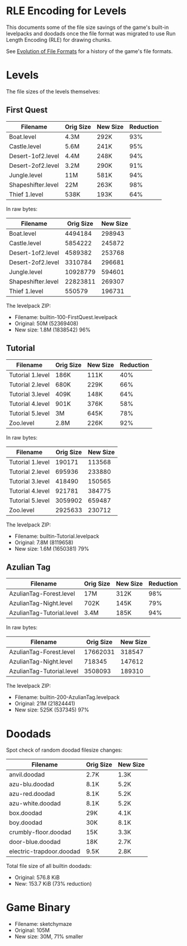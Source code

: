 # RLE Encoding for Levels

This documents some of the file size savings of the game's built-in levelpacks and doodads once the file format was migrated to use Run Length Encoding (RLE) for drawing chunks.

See [Evolution of File Formats](./Evolution%20of%20File%20Formats.md) for a history of the game's file formats.

# Levels

The file sizes of the levels themselves:

## First Quest

| Filename           | Orig Size | New Size | Reduction |
|--------------------|-----------|----------|-----------|
| Boat.level         | 4.3M      | 292K     | 93%       |
| Castle.level       | 5.6M      | 241K     | 95%       |
| Desert-1of2.level  | 4.4M      | 248K     | 94%       |
| Desert-2of2.level  | 3.2M      | 290K     | 91%       |
| Jungle.level       | 11M       | 581K     | 94%       |
| Shapeshifter.level | 22M       | 263K     | 98%       |
| Thief 1.level      | 538K      | 193K     | 64%       |

In raw bytes:

| Filename           | Orig Size | New Size |
|--------------------|-----------|----------|
| Boat.level         | 4494184   | 298943   |
| Castle.level       | 5854222   | 245872   |
| Desert-1of2.level  | 4589382   | 253768   |
| Desert-2of2.level  | 3310784   | 296681   |
| Jungle.level       | 10928779  | 594601   |
| Shapeshifter.level | 22823811  | 269307   |
| Thief 1.level      | 550579    | 196731   |

The levelpack ZIP:

* Filename: builtin-100-FirstQuest.levelpack
* Original: 50M (52369408)
* New size: 1.8M (1838542) 96%

## Tutorial

| Filename           | Orig Size | New Size | Reduction |
|--------------------|-----------|----------|-----------|
| Tutorial 1.level   | 186K      | 111K     | 40%       |
| Tutorial 2.level   | 680K      | 229K     | 66%       |
| Tutorial 3.level   | 409K      | 148K     | 64%       |
| Tutorial 4.level   | 901K      | 376K     | 58%       |
| Tutorial 5.level   | 3M        | 645K     | 78%       |
| Zoo.level          | 2.8M      | 226K     | 92%       |

In raw bytes:

| Filename           | Orig Size | New Size |
|--------------------|-----------|----------|
| Tutorial 1.level   | 190171    | 113568   |
| Tutorial 2.level   | 695936    | 233880   |
| Tutorial 3.level   | 418490    | 150565   |
| Tutorial 4.level   | 921781    | 384775   |
| Tutorial 5.level   | 3059902   | 659487   |
| Zoo.level          | 2925633   | 230712   |

The levelpack ZIP:

* Filename: builtin-Tutorial.levelpack
* Original: 7.8M (8119658)
* New size: 1.6M (1650381) 79%

## Azulian Tag

| Filename                  | Orig Size | New Size | Reduction |
|---------------------------|-----------|----------|-----------|
| AzulianTag-Forest.level   | 17M       | 312K     | 98%       |
| AzulianTag-Night.level    | 702K      | 145K     | 79%       |
| AzulianTag-Tutorial.level | 3.4M      | 185K     | 94%       |

In raw bytes:

| Filename                  | Orig Size | New Size |
|---------------------------|-----------|----------|
| AzulianTag-Forest.level   | 17662031  | 318547   |
| AzulianTag-Night.level    | 718345    | 147612   |
| AzulianTag-Tutorial.level | 3508093   | 189310   |

The levelpack ZIP:

* Filename: builtin-200-AzulianTag.levelpack
* Original: 21M (21824441)
* New size: 525K (537345) 97%

# Doodads

Spot check of random doodad filesize changes:

| Filename                 | Orig Size | New Size |
|--------------------------|-----------|----------|
| anvil.doodad             | 2.7K      | 1.3K     |
| azu-blu.doodad           | 8.1K      | 5.2K     |
| azu-red.doodad           | 8.1K      | 5.2K     |
| azu-white.doodad         | 8.1K      | 5.2K     |
| box.doodad               | 29K       | 4.1K     |
| boy.doodad               | 30K       | 8.1K     |
| crumbly-floor.doodad     | 15K       | 3.3K     |
| door-blue.doodad         | 18K       | 2.7K     |
| electric-trapdoor.doodad | 9.5K      | 2.8K     |

Total file size of all builtin doodads:

* Original: 576.8 KiB
* New: 153.7 KiB (73% reduction)

# Game Binary

* Filename: sketchymaze
* Original: 105M
* New size: 30M, 71% smaller